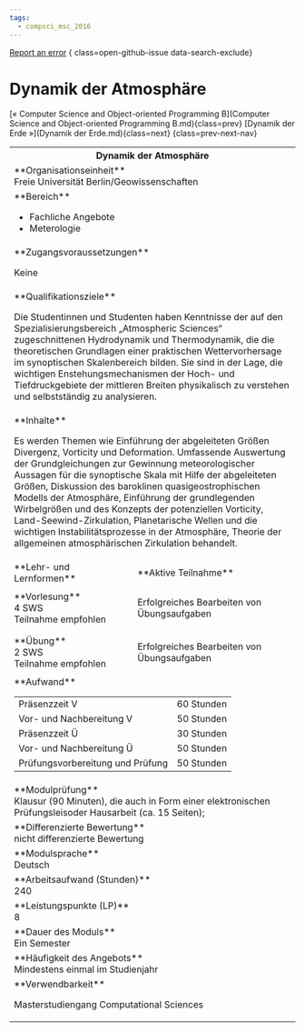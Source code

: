 ```yaml
---
tags:
  - compsci_msc_2016
---
```

[Report an error](https://github.com/SGSSGene/FUB-SUP/issues/new?title=Error%20in%20%22Dynamik%20der%20Atmosph%C3%A4re%22&body=There%20seems%20to%20be%20an%20error%20in%20module%20%22Dynamik%20der%20Atmosph%C3%A4re%22%2E%0A%0A%3CDescribe%20here%20a%20slightly%20more%20detailed%20description%20of%20what%20is%20wrong%3E&labels=bug)
{ class=open-github-issue data-search-exclude}

# Dynamik der Atmosphäre

[« Computer Science and Object-oriented Programming B](Computer Science and Object-oriented Programming B.md){class=prev}
[Dynamik der Erde »](Dynamik der Erde.md){class=next}
{class=prev-next-nav}

<table markdown id="moduledesc">
<tr markdown class="moduledesc_head"><th colspan="2">Dynamik der Atmosphäre </th></tr>
<tr markdown><td colspan="2">**Organisationseinheit**   <br>Freie Universität Berlin/Geowissenschaften</td></tr>

<tr markdown><td colspan="2">**Bereich**<br>


- Fachliche Angebote
- Meterologie

</td></tr>

<tr markdown><td colspan="2">**Zugangsvoraussetzungen** <br>

Keine


</td></tr>
<tr markdown><td colspan="2">**Qualifikationsziele**    <br>

Die Studentinnen und Studenten haben Kenntnisse der auf den
Spezialisierungsbereich „Atmospheric Sciences“ zugeschnittenen Hydrodynamik
und Thermodynamik, die die theoretischen Grundlagen einer praktischen
Wettervorhersage im synoptischen Skalenbereich bilden. Sie sind in der Lage,
die wichtigen Enstehungsmechanismen der Hoch- und Tiefdruckgebiete der
mittleren Breiten physikalisch zu verstehen und selbstständig zu
analysieren.


</td></tr>
<tr markdown><td colspan="2">**Inhalte**                <br>

Es werden Themen wie Einführung der abgeleiteten Größen Divergenz, Vorticity
und Deformation. Umfassende Auswertung der Grundgleichungen zur Gewinnung
meteorologischer Aussagen für die synoptische Skala mit Hilfe der
abgeleiteten Größen, Diskussion des baroklinen quasigeostrophischen Modells
der Atmosphäre, Einführung der grundlegenden Wirbelgrößen und des Konzepts
der potenziellen Vorticity, Land-Seewind-Zirkulation, Planetarische Wellen
und die wichtigen Instabilitätsprozesse in der Atmosphäre, Theorie der
allgemeinen atmosphärischen Zirkulation behandelt.


</td></tr>

<tr markdown><td>**Lehr- und Lernformen**</td><td>**Aktive Teilnahme**</td></tr>
<tr markdown><td> **Vorlesung** <br>4 SWS <br> Teilnahme empfohlen</td><td>

Erfolgreiches Bearbeiten von Übungsaufgaben
</td></tr>
<tr markdown><td> **Übung** <br>2 SWS <br> Teilnahme empfohlen</td><td>

Erfolgreiches Bearbeiten von Übungsaufgaben
</td></tr>
<tr markdown><td colspan="2">**Aufwand**                <br>
<table class="aufwand_table">
<tr><td>Präsenzzeit V</td><td>60 Stunden</td></tr>
<tr><td>Vor- und Nachbereitung V</td><td>50 Stunden</td></tr>
<tr><td>Präsenzzeit Ü</td><td>30 Stunden</td></tr>
<tr><td>Vor- und Nachbereitung Ü</td><td>50 Stunden</td></tr>
<tr><td>Prüfungsvorbereitung und Prüfung</td><td>50 Stunden</td></tr>
</table>

</td></tr>
<tr markdown><td colspan="2">**Modulprüfung**             <br>Klausur (90 Minuten), die auch in Form einer elektronischen Prüfungsleisoder
Hausarbeit (ca. 15 Seiten);


</td></tr>
<tr markdown><td colspan="2">**Differenzierte Bewertung** <br>nicht differenzierte Bewertung

</td></tr>
<tr markdown><td colspan="2">**Modulsprache**             <br>Deutsch</td></tr>
<tr markdown><td colspan="2">**Arbeitsaufwand (Stunden)** <br>240</td></tr>
<tr markdown><td colspan="2">**Leistungspunkte (LP)**     <br>8</td></tr>
<tr markdown><td colspan="2">**Dauer des Moduls**         <br>Ein Semester</td></tr>
<tr markdown><td colspan="2">**Häufigkeit des Angebots**  <br>Mindestens einmal im Studienjahr</td></tr>
<tr markdown><td colspan="2">**Verwendbarkeit**           <br>

Masterstudiengang Computational Sciences


</td></tr>

</table>
